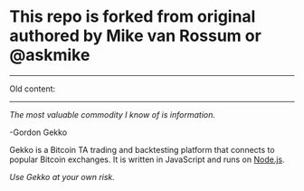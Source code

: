# This repo is forked from original authored by Mike van Rossum or @askmike


------

Old content:

------


*The most valuable commodity I know of is information.*

-Gordon Gekko

Gekko is a Bitcoin TA trading and backtesting platform that connects to popular Bitcoin exchanges. It is written in JavaScript and runs on [Node.js](http://nodejs.org).

*Use Gekko at your own risk.*
